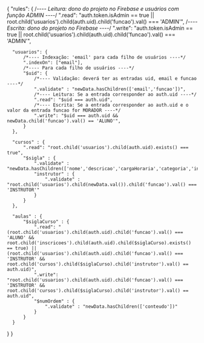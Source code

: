 {
  "rules": {
      /*---- Leitura: dono do projeto no Firebase e usuários com função ADMIN ----*/
      ".read": "auth.token.isAdmin == true || root.child('usuarios').child(auth.uid).child('funcao').val() === 'ADMIN'",
      /*---- Escrita: dono do projeto no Firebase ----*/
      ".write": "auth.token.isAdmin == true || root.child('usuarios').child(auth.uid).child('funcao').val() === 'ADMIN'",

      "usuarios": {
          /*---- Indexação: 'email' para cada filho de usuários ----*/
          ".indexOn": ["email"],
          /*---- Para cada filho de usuários ----*/
          "$uid": {
              /*---- Validação: deverá ter as entradas uid, email e funcao ----*/
              ".validate" : "newData.hasChildren(['email','funcao'])",
              /*---- Leitura: Se a entrada corresponder ao auth.uid ----*/
              ".read": "$uid === auth.uid",
              /*---- Escrita: Se a entrada corresponder ao auth.uid e o valor da entrada funcao for MORADOR ----*/
              ".write": "$uid === auth.uid && newData.child('funcao').val() == 'ALUNO'",        
          }
      },

      "cursos" : {
          ".read": "root.child('usuarios').child(auth.uid).exists() === true",
          "$sigla" : {
              ".validate" : "newData.hasChildren(['nome','descricao','cargaHoraria','categoria','instrutor'])",
              "instrutor" : {
                  ".validate" : "root.child('usuarios').child(newData.val()).child('funcao').val() === 'INSTRUTOR'"
              }
          }
      },

      "aulas" : {
          "$siglaCurso" : {
              ".read": "(root.child('usuarios').child(auth.uid).child('funcao').val() === 'ALUNO' && root.child('inscricoes').child(auth.uid).child($siglaCurso).exists() == true) || (root.child('usuarios').child(auth.uid).child('funcao').val() === 'INSTRUTOR' && root.child('cursos').child($siglaCurso).child('instrutor').val() == auth.uid)",
              ".write": "root.child('usuarios').child(auth.uid).child('funcao').val() === 'INSTRUTOR' && root.child('cursos').child($siglaCurso).child('instrutor').val() == auth.uid",
              "$numOrdem" : {
                  ".validate" : "newData.hasChildren(['conteudo'])"
              }
          }
      }
  }
}
  